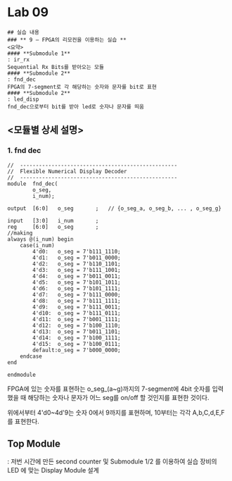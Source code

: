 # Lab 09
	## 실습 내용
	### ** 9 – FPGA의 리모컨을 이용하는 실습 **
	<요약>
	#### **Submodule 1**
	: ir_rx
	Sequential Rx Bits를 받아오는 모듈
	#### **Submodule 2**
	: fnd_dec
	FPGA의 7-segment로 각 해당하는 숫자와 문자를 bit로 표현
	#### **Submodule 2**
	: led_disp
	fnd_dec으로부터 bit를 받아 led로 숫자나 문자를 띄움
## **<모듈별 상세 설명>** 
### **1. fnd dec**
```
//	--------------------------------------------------
//	Flexible Numerical Display Decoder
//	--------------------------------------------------
module	fnd_dec(
		o_seg,
		i_num);

output	[6:0]	o_seg		;	// {o_seg_a, o_seg_b, ... , o_seg_g}

input	[3:0]	i_num		;
reg		[6:0]	o_seg		;
//making
always @(i_num) begin 
 	case(i_num) 
 		4'd0:	o_seg = 7'b111_1110; 
 		4'd1:	o_seg = 7'b011_0000; 
 		4'd2:	o_seg = 7'b110_1101; 
 		4'd3:	o_seg = 7'b111_1001; 
 		4'd4:	o_seg = 7'b011_0011; 
 		4'd5:	o_seg = 7'b101_1011; 
 		4'd6:	o_seg = 7'b101_1111; 
 		4'd7:	o_seg = 7'b111_0000; 
 		4'd8:	o_seg = 7'b111_1111; 
 		4'd9:	o_seg = 7'b111_0011; 
 		4'd10:	o_seg = 7'b111_0111; 
 		4'd11:	o_seg = 7'b001_1111; 
 		4'd12:	o_seg = 7'b100_1110; 
 		4'd13:	o_seg = 7'b011_1101; 
 		4'd14:	o_seg = 7'b100_1111; 
 		4'd15:	o_seg = 7'b100_0111; 
		default:o_seg = 7'b000_0000; 
	endcase 
end

endmodule
```
FPGA에 있는 숫자를 표현하는 o_seg_(a~g)까지의 7-segment에 4bit 숫자를 입력했을 때 해당하는 숫자나 문자가 어느 seg를 on/off 할 것인지를 표현한 것이다.

위에서부터 4'd0~4d'9는 숫자 0에서 9까지를 표현하며, 10부터는 각각 A,b,C,d,E,F를 표현한다.
## **Top Module**
: 저번 시간에 만든 second counter  및 Submodule 1/2 를 이용하여  실습 장비의 LED 에 맞는 Display Module 설계
<!--stackedit_data:
eyJoaXN0b3J5IjpbLTIwNjA4NjQzNSwxODM5Nzk0Mjg4LC0xMD
MwNzY5NTkyLDE5NzMzOTAzNDFdfQ==
-->